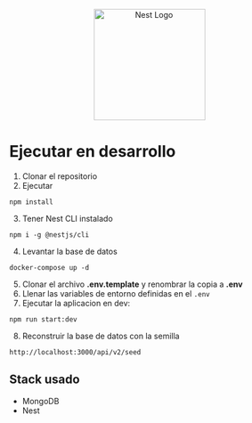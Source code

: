 <p align="center">
  <a href="http://nestjs.com/" target="blank"><img src="https://nestjs.com/img/logo-small.svg" width="200" alt="Nest Logo" /></a>
</p>

# Ejecutar en desarrollo

1. Clonar el repositorio
2. Ejecutar
```
npm install
```
3. Tener Nest CLI instalado
```
npm i -g @nestjs/cli
```
4. Levantar la base de datos
```
docker-compose up -d
```
5. Clonar el archivo __.env.template__ y renombrar la copia a __.env__
6. Llenar las variables de entorno definidas en el ```.env```
7. Ejecutar la aplicacion en dev:
```
npm run start:dev
```
8. Reconstruir la base de datos con la semilla
```
http://localhost:3000/api/v2/seed
```

## Stack usado
* MongoDB
* Nest
